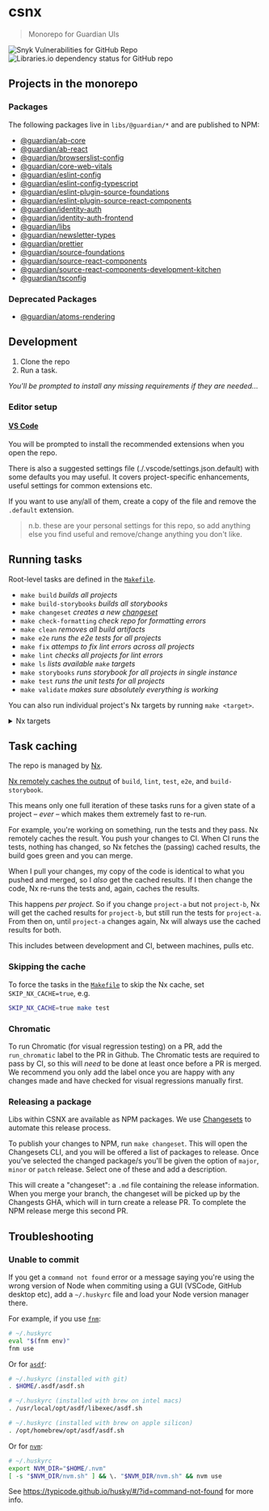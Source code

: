 # csnx

> Monorepo for Guardian UIs

![Snyk Vulnerabilities for GitHub Repo](https://img.shields.io/snyk/vulnerabilities/github/guardian/csnx)
![Libraries.io dependency status for GitHub repo](https://img.shields.io/librariesio/github/guardian/csnx)

## Projects in the monorepo

### Packages

The following packages live in `libs/@guardian/*` and are published to NPM:

<!-- START PUBLISHED_PACKAGES -->
<!-- THIS CONTENT IS AUTOGENERATED BY tools/scripts/maintain-readme/index.mjs -->

- [@guardian/ab-core](libs/@guardian/ab-core)
- [@guardian/ab-react](libs/@guardian/ab-react)
- [@guardian/browserslist-config](libs/@guardian/browserslist-config)
- [@guardian/core-web-vitals](libs/@guardian/core-web-vitals)
- [@guardian/eslint-config](libs/@guardian/eslint-config)
- [@guardian/eslint-config-typescript](libs/@guardian/eslint-config-typescript)
- [@guardian/eslint-plugin-source-foundations](libs/@guardian/eslint-plugin-source-foundations)
- [@guardian/eslint-plugin-source-react-components](libs/@guardian/eslint-plugin-source-react-components)
- [@guardian/identity-auth](libs/@guardian/identity-auth)
- [@guardian/identity-auth-frontend](libs/@guardian/identity-auth-frontend)
- [@guardian/libs](libs/@guardian/libs)
- [@guardian/newsletter-types](libs/@guardian/newsletter-types)
- [@guardian/prettier](libs/@guardian/prettier)
- [@guardian/source-foundations](libs/@guardian/source-foundations)
- [@guardian/source-react-components](libs/@guardian/source-react-components)
- [@guardian/source-react-components-development-kitchen](libs/@guardian/source-react-components-development-kitchen)
- [@guardian/tsconfig](libs/@guardian/tsconfig)

<!-- END PUBLISHED_PACKAGES -->

### Deprecated Packages

- [@guardian/atoms-rendering](libs/@guardian/atoms-rendering)

## Development

1. Clone the repo
2. Run a task.

_You'll be prompted to install any missing requirements if they are needed..._

### Editor setup

#### [VS Code](https://code.visualstudio.com/)

You will be prompted to install the recommended extensions when you open the repo.

There is also a suggested settings file (./.vscode/settings.json.default) with some defaults you may useful. It covers project-specific enhancements, useful settings for common extensions etc.

If you want to use any/all of them, create a copy of the file and remove the `.default` extension.

> n.b. these are your personal settings for this repo, so add anything else you find useful and remove/change anything you don't like.

## Running tasks

Root-level tasks are defined in the [`Makefile`](./Makefile).

<!-- START TASKS -->
<!-- THIS CONTENT IS AUTOGENERATED BY tools/scripts/maintain-readme/index.mjs -->

- `make build` _builds all projects_
- `make build-storybooks` _builds all storybooks_
- `make changeset` _creates a new [changeset](https://github.com/changesets/changesets/blob/main/docs/intro-to-using-changesets.md)_
- `make check-formatting` _check repo for formatting errors_
- `make clean` _removes all build artifacts_
- `make e2e` _runs the e2e tests for all projects_
- `make fix` _attemps to fix lint errors across all projects_
- `make lint` _checks all projects for lint errors_
- `make ls` _lists available `make` targets_
- `make storybooks` _runs storybook for all projects in single instance_
- `make test` _runs the unit tests for all projects_
- `make validate` _makes sure absolutely everything is working_

You can also run individual project's Nx targets by running `make <target>`. <details><summary>Nx targets</summary>

- `make csnx:build-storybook`
- `make csnx:composed-storybooks`
- `make csnx:project-storybooks`
- `make csnx:storybooks`
- `make @csnx/design-tokens:make-tokens`
- `make @guardian/ab-core:build`
- `make @guardian/ab-core:e2e`
- `make @guardian/ab-core:fix`
- `make @guardian/ab-core:lint`
- `make @guardian/ab-core:test`
- `make @guardian/ab-react:build`
- `make @guardian/ab-react:e2e`
- `make @guardian/ab-react:fix`
- `make @guardian/ab-react:lint`
- `make @guardian/ab-react:test`
- `make @guardian/browserslist-config:build`
- `make @guardian/browserslist-config:e2e`
- `make @guardian/core-web-vitals:build`
- `make @guardian/core-web-vitals:e2e`
- `make @guardian/core-web-vitals:fix`
- `make @guardian/core-web-vitals:lint`
- `make @guardian/core-web-vitals:test`
- `make @guardian/eslint-config:build`
- `make @guardian/eslint-config:e2e`
- `make @guardian/eslint-config-typescript:build`
- `make @guardian/eslint-config-typescript:e2e`
- `make @guardian/eslint-plugin-source-foundations:build`
- `make @guardian/eslint-plugin-source-foundations:e2e`
- `make @guardian/eslint-plugin-source-foundations:fix`
- `make @guardian/eslint-plugin-source-foundations:lint`
- `make @guardian/eslint-plugin-source-foundations:test`
- `make @guardian/eslint-plugin-source-react-components:build`
- `make @guardian/eslint-plugin-source-react-components:e2e`
- `make @guardian/eslint-plugin-source-react-components:fix`
- `make @guardian/eslint-plugin-source-react-components:lint`
- `make @guardian/eslint-plugin-source-react-components:test`
- `make @guardian/identity-auth:build`
- `make @guardian/identity-auth:e2e`
- `make @guardian/identity-auth:fix`
- `make @guardian/identity-auth:lint`
- `make @guardian/identity-auth:test`
- `make @guardian/identity-auth-frontend:build`
- `make @guardian/identity-auth-frontend:e2e`
- `make @guardian/identity-auth-frontend:fix`
- `make @guardian/identity-auth-frontend:lint`
- `make @guardian/identity-auth-frontend:test`
- `make @guardian/libs:build`
- `make @guardian/libs:e2e`
- `make @guardian/libs:fix`
- `make @guardian/libs:lint`
- `make @guardian/libs:test`
- `make @guardian/newsletter-types:build`
- `make @guardian/newsletter-types:fix`
- `make @guardian/newsletter-types:lint`
- `make @guardian/newsletter-types:test`
- `make @guardian/prettier:build`
- `make @guardian/prettier:e2e`
- `make @guardian/source-foundations:build`
- `make @guardian/source-foundations:build-storybook`
- `make @guardian/source-foundations:e2e`
- `make @guardian/source-foundations:fix`
- `make @guardian/source-foundations:lint`
- `make @guardian/source-foundations:storybook`
- `make @guardian/source-foundations:test`
- `make @guardian/source-react-components:build`
- `make @guardian/source-react-components:build-storybook`
- `make @guardian/source-react-components:e2e`
- `make @guardian/source-react-components:fix`
- `make @guardian/source-react-components:lint`
- `make @guardian/source-react-components:storybook`
- `make @guardian/source-react-components:test`
- `make @guardian/source-react-components-development-kitchen:build`
- `make @guardian/source-react-components-development-kitchen:build-storybook`
- `make @guardian/source-react-components-development-kitchen:e2e`
- `make @guardian/source-react-components-development-kitchen:fix`
- `make @guardian/source-react-components-development-kitchen:lint`
- `make @guardian/source-react-components-development-kitchen:storybook`
- `make @guardian/source-react-components-development-kitchen:test`
- `make @guardian/tsconfig:build`
- `make @guardian/tsconfig:e2e`
</details>

<!-- END TASKS -->

## Task caching

The repo is managed by [Nx](https://nx.dev/).

<!-- START CACHED_TASKS -->
<!-- THIS CONTENT IS AUTOGENERATED BY tools/scripts/maintain-readme/index.mjs -->

[Nx remotely caches the output](https://nx.dev/using-nx/mental-model#computation-hashing-and-caching) of `build`, `lint`, `test`, `e2e`, and `build-storybook`.

<!-- END CACHED_TASKS -->

This means only one full iteration of these tasks runs for a given state of a project – _ever_ – which makes them extremely fast to re-run.

For example, you're working on something, run the tests and they pass. Nx remotely caches the result. You push your changes to CI. When CI runs the tests, nothing has changed, so Nx fetches the (passing) cached results, the build goes green and you can merge.

When I pull your changes, my copy of the code is identical to what you pushed and merged, so I _also_ get the cached results. If I then change the code, Nx re-runs the tests and, again, caches the results.

This happens _per project_. So if you change `project-a` but not `project-b`, Nx will get the cached results for `project-b`, but still run the tests for `project-a`. From then on, until `project-a` changes again, Nx will always use the cached results for both.

This includes between development and CI, between machines, pulls etc.

### Skipping the cache

To force the tasks in the [`Makefile`](./Makefile) to skip the Nx cache, set `SKIP_NX_CACHE=true`, e.g.

```sh
SKIP_NX_CACHE=true make test
```

### Chromatic

To run Chromatic (for visual regression testing) on a PR, add the `run_chromatic` label to the PR in Github. The Chromatic tests are required to pass by CI, so this will _need_ to be done at least once before a PR is merged. We recommend you only add the label once you are happy with any changes made and have checked for visual regressions manually first.

### Releasing a package

Libs within CSNX are available as NPM packages. We use [Changesets](<[url](https://github.com/changesets/changesets)>) to automate this release process.

To publish your changes to NPM, run `make changeset`. This will open the Changesets CLI, and you will be offered a list of packages to release. Once you've selected the changed package/s you'll be given the option of `major`, `minor` or `patch` release. Select one of these and add a description.

This will create a "changeset": a `.md` file containing the release information. When you merge your branch, the changeset will be picked up by the Changests GHA, which will in turn create a release PR. To complete the NPM release merge this second PR.

## Troubleshooting

### Unable to commit

If you get a `command not found` error or a message saying you're using the wrong version of Node when commiting using a GUI (VSCode, GitHub desktop etc), add a `~/.huskyrc` file and load your Node version manager there.

For example, if you use [`fnm`](https://github.com/Schniz/fnm):

```sh
# ~/.huskyrc
eval "$(fnm env)"
fnm use
```

Or for [`asdf`](https://asdf-vm.com/):

```sh
# ~/.huskyrc (installed with git)
. $HOME/.asdf/asdf.sh
```

```sh
# ~/.huskyrc (installed with brew on intel macs)
. /usr/local/opt/asdf/libexec/asdf.sh
```

```sh
# ~/.huskyrc (installed with brew on apple silicon)
. /opt/homebrew/opt/asdf/asdf.sh
```

Or for [`nvm`](https://github.com/nvm-sh/nvm):

```sh
# ~/.huskyrc
export NVM_DIR="$HOME/.nvm"
[ -s "$NVM_DIR/nvm.sh" ] && \. "$NVM_DIR/nvm.sh" && nvm use
```

See https://typicode.github.io/husky/#/?id=command-not-found for more info.
